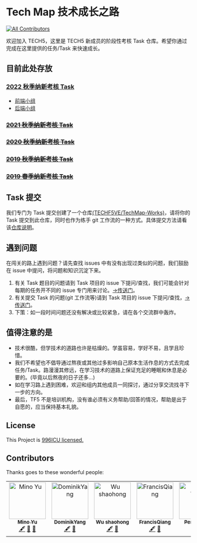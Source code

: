 # Tech Map 技术成长之路

[![All Contributors](https://img.shields.io/badge/all_contributors-6-orange.svg?style=flat-square)](#contributors)

欢迎加入 TECH5，这里是 TECH5 新成员的阶段性考核 Task 仓库。希望你通过完成在这里提供的任务/Task 来快速成长。

## 目前此处存放
### [2022 秋季纳新考核 Task](2022-Autumn)

- [前端小组](2022-Autumn/Frontend)
- [后端小组](2022-Autumn/Backend)

### ~~[2021 秋季纳新考核 Task](2021-Autumn)~~
### ~~[2020 秋季纳新考核 Task](2020-Autumn)~~
### ~~[2019 秋季纳新考核 Task](2019-Autumn)~~
### ~~[2019 春季纳新考核 Task](2019-Spring)~~

## Task 提交

我们专门为 Task 提交创建了一个仓库[(TECHF5VE/TechMap-Works)](https://github.com/TECHF5VE/TechMap-Works)，请将你的 Task 提交到此仓库，同时也作为练手 git 工作流的一种方式。具体提交方法请看该[仓库说明](https://github.com/TECHF5VE/TechMap-Works/blob/master/README.md)。

## 遇到问题

在闯关的路上遇到问题？请先查找 issues 中有没有出现过类似的问题，我们鼓励在 issue 中提问，将问题和知识沉淀下来。

1. 有关 Task 题目的问题请到 Task 项目的 issue 下提问/查找，我们可能会针对每期的任务开不同的 issue 专门用来讨论。[->传送门](https://github.com/TECHF5VE/TechMap/issues)。
2. 有关提交 Task 的问题(git 工作流等)请到 Task 项目的 issue 下提问/查找，[->传送门](https://github.com/TECHF5VE/TechMap-Works/issues)。
3. 下策：如一段时间问题还没有解决或比较紧急，请在各个交流群中轰炸。

## 值得注意的是

- 技术很酷，但学技术的道路也许是枯燥的。学虽容易，学好不易，且学且珍惜。
- 我们不希望也不倡导通过熬夜或其他过多影响自己原本生活作息的方式去完成任务/Task。路漫漫其修远，在学习技术的道路上保证充足的睡眠和休息是必要的。(毕竟以后熬夜的日子还多...)
- 如在学习路上遇到困难，欢迎和组内其他成员一同探讨，通过分享交流找寻下一步的方向。
- 最后，TF5 不是培训机构，没有谁必须有义务帮助/回答的情况，帮助是出于自愿的，应当保持基本礼貌。

## License

This Project is [996ICU licensed.](./LICENSE.996ICU)

## Contributors

Thanks goes to these wonderful people:

<!-- ALL-CONTRIBUTORS-LIST:START - Do not remove or modify this section -->
<!-- prettier-ignore -->
<table><tr><td align="center"><a href="http://we.sharelove.site"><img src="https://avatars1.githubusercontent.com/u/21097448?v=4" width="100px;" alt="Mino Yu"/><br /><sub><b>Mino Yu</b></sub></a><br /><a href="#content-Minoyu" title="Content">🖋</a> <a href="#design-Minoyu" title="Design">🎨</a> <a href="#review-Minoyu" title="Reviewed Pull Requests">👀</a></td><td align="center"><a href="https://github.com/DominikYang"><img src="https://avatars2.githubusercontent.com/u/32817649?v=4" width="100px;" alt="DominikYang"/><br /><sub><b>DominikYang</b></sub></a><br /><a href="#content-DominikYang" title="Content">🖋</a> <a href="#review-DominikYang" title="Reviewed Pull Requests">👀</a></td><td align="center"><a href="https://github.com/squareWU"><img src="https://avatars1.githubusercontent.com/u/32816850?v=4" width="100px;" alt="Wu shaohong"/><br /><sub><b>Wu shaohong</b></sub></a><br /><a href="#content-squareWU" title="Content">🖋</a> <a href="#review-squareWU" title="Reviewed Pull Requests">👀</a></td><td align="center"><a href="https://github.com/FrancisQiang"><img src="https://avatars0.githubusercontent.com/u/41600119?v=4" width="100px;" alt="FrancisQiang"/><br /><sub><b>FrancisQiang</b></sub></a><br /><a href="#content-FrancisQiang" title="Content">🖋</a> <a href="#review-FrancisQiang" title="Reviewed Pull Requests">👀</a></td><td align="center"><a href="https://github.com/TuringCodeOne"><img src="https://avatars1.githubusercontent.com/u/32813194?v=4" width="100px;" alt="Peng Tsinv"/><br /><sub><b>Peng Tsinv</b></sub></a><br /><a href="#content-TuringCodeOne" title="Content">🖋</a> <a href="#review-TuringCodeOne" title="Reviewed Pull Requests">👀</a></td><td align="center"><a href="https://github.com/FredZeng"><img src="https://avatars0.githubusercontent.com/u/17154608?v=4" width="100px;" alt="FredTsang"/><br /><sub><b>FredTsang</b></sub></a><br /><a href="#review-FredZeng" title="Reviewed Pull Requests">👀</a></td></tr></table>

<!-- ALL-CONTRIBUTORS-LIST:END -->
